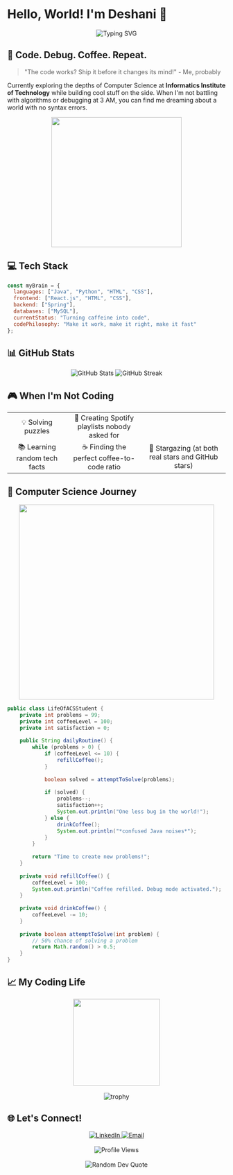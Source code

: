 # Hello, World! I'm Deshani 👋

<div align="center">
  <img src="https://readme-typing-svg.herokuapp.com?font=Fira+Code&size=32&duration=2800&pause=2000&color=A020F0&center=true&vCenter=true&width=600&lines=Computer+Science+Student;Full+Stack+Developer;Code+%2B+Coffee+%3D+%3C3;Always+Learning+New+Things" alt="Typing SVG" />
</div>

## 🧠 Code. Debug. Coffee. Repeat.

> "The code works? Ship it before it changes its mind!" - Me, probably

Currently exploring the depths of Computer Science at **Informatics Institute of Technology** while building cool stuff on the side. When I'm not battling with algorithms or debugging at 3 AM, you can find me dreaming about a world with no syntax errors.

<div align="center">
  <img src="https://media.giphy.com/media/13HgwGsXF0aiGY/giphy.gif" width="300" />
</div>

## 💻 Tech Stack

```javascript
const myBrain = {
  languages: ["Java", "Python", "HTML", "CSS"],
  frontend: ["React.js", "HTML", "CSS"],
  backend: ["Spring"],
  databases: ["MySQL"],
  currentStatus: "Turning caffeine into code",
  codePhilosophy: "Make it work, make it right, make it fast"
};
```

## 📊 GitHub Stats

<div align="center">
  <img src="https://github-readme-stats.vercel.app/api?username=DeshaniDureksha&show_icons=true&theme=tokyonight" alt="GitHub Stats" />
  <img src="https://github-readme-streak-stats.herokuapp.com/?user=DeshaniDureksha&theme=tokyonight" alt="GitHub Streak" />
</div>

## 🎮 When I'm Not Coding

<div align="center">
  <table>
    <tr>
      <td style="text-align: center; vertical-align: middle;">💡 Solving puzzles</td>
      <td style="text-align: center; vertical-align: middle;">🎵 Creating Spotify playlists nobody asked for</td>
    </tr>
    <tr>
      <td style="text-align: center; vertical-align: middle;">📚 Learning random tech facts</td>
      <td style="text-align: center; vertical-align: middle;">☕ Finding the perfect coffee-to-code ratio</td>
      <td style="text-align: center; vertical-align: middle;">🌙 Stargazing (at both real stars and GitHub stars)</td>
    </tr>
  </table>
</div>

## 🚀 Computer Science Journey

<div align="center">
  <img src="https://media.giphy.com/media/RbDKaczqWovIugyJmW/giphy.gif" width="450" />
</div>

```java
public class LifeOfACSStudent {
    private int problems = 99;
    private int coffeeLevel = 100;
    private int satisfaction = 0;
    
    public String dailyRoutine() {
        while (problems > 0) {
            if (coffeeLevel <= 10) {
                refillCoffee();
            }
            
            boolean solved = attemptToSolve(problems);
            
            if (solved) {
                problems--;
                satisfaction++;
                System.out.println("One less bug in the world!");
            } else {
                drinkCoffee();
                System.out.println("*confused Java noises*");
            }
        }
        
        return "Time to create new problems!";
    }
    
    private void refillCoffee() {
        coffeeLevel = 100;
        System.out.println("Coffee refilled. Debug mode activated.");
    }
    
    private void drinkCoffee() {
        coffeeLevel -= 10;
    }
    
    private boolean attemptToSolve(int problem) {
        // 50% chance of solving a problem
        return Math.random() > 0.5;
    }
}
```

## 📈 My Coding Life

<div align="center">
  <img src="https://media.giphy.com/media/3oKIPnAiaMCws8nOsE/giphy.gif" width="200" />
  <br>
  <br>
  <div style="display: inline-block; text-align: center;">
    <img src="https://github-profile-trophy.vercel.app/?username=DeshaniDureksha&theme=nord&column=7" alt="trophy" />
  </div>
</div>

## 🌐 Let's Connect!

<div align="center">
  <a href="https://www.linkedin.com/in/deshani-dureksha">
    <img src="https://img.shields.io/badge/LinkedIn-0077B5?style=for-the-badge&logo=linkedin&logoColor=white" alt="LinkedIn"/>
  </a>
  <a href="mailto:deshanidureksha123@gmail.com">
    <img src="https://img.shields.io/badge/Email-D14836?style=for-the-badge&logo=gmail&logoColor=white" alt="Email"/>
  </a>
</div>
<div align="center">
  <br>
  <img src="https://komarev.com/ghpvc/?username=your-username&style=for-the-badge&color=blueviolet" alt="Profile Views"/>
  <br>
  <br>
  <img src="https://quotes-github-readme.vercel.app/api?type=horizontal&theme=tokyonight" alt="Random Dev Quote"/>
</div>